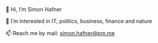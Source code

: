 👋 Hi, I’m Simon Hafner

👀 I’m interested in IT, politics, business, finance and nature

📫 Reach me by mail: simon.hafner@pm.me
